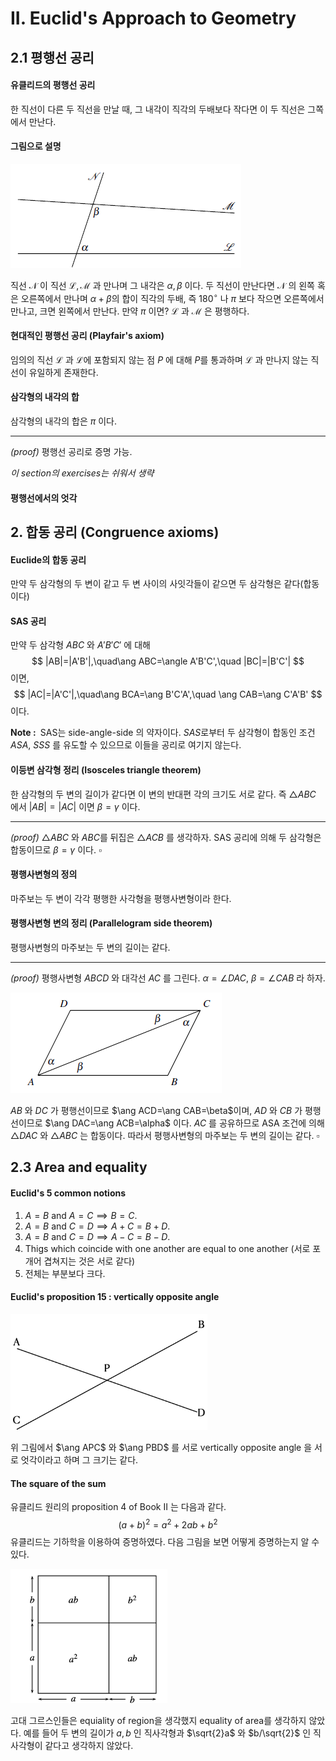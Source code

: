 II. Euclid's Approach to Geometry
===



## 2.1 평행선 공리



#### 유클리드의 평행선 공리

한 직선이 다른 두 직선을 만날 때, 그 내각이 직각의 두배보다 작다면 이 두 직선은 그쪽에서 만난다.



#### 그림으로 설명

![image-20210119151718897](image-20210119151718897.png)

직선 $\mathscr{N}$ 이 직선 $\mathscr{L},\,\mathscr{M}$  과 만나며 그 내각은 $\alpha,\,\beta$ 이다. 두 직선이 만난다면 $\mathscr{N}$ 의 왼쪽 혹은 오른쪽에서 만나며 $\alpha+\beta$의 합이 직각의 두배, 즉 $180^\circ$ 나 $\pi$ 보다 작으면 오른쪽에서 만나고, 크면 왼쪽에서 만난다. 만약 $\pi$ 이면? $\mathscr{L}$ 과 $\mathscr{M}$ 은 평행하다.



#### 현대적인 평행선 공리 (Playfair's axiom)

임의의 직선 $\mathscr{L}$ 과 $\mathscr{L}$에 포함되지 않는 점 $P$ 에 대해 $P$를 통과하며 $\mathscr{L}$ 과 만나지 않는 직선이 유일하게 존재한다.



#### 삼각형의 내각의 합

삼각형의 내각의 합은 $\pi$ 이다.

---

*(proof)* 평행선 공리로 증명 가능.



*이 section의 exercises는 쉬워서 생략*



#### 평행선에서의 엇각







## 2. 합동 공리 (Congruence axioms)



#### Euclide의 합동 공리

만약 두 삼각형의 두 변이 같고 두 변 사이의 사잇각들이 같으면 두 삼각형은 같다(합동이다)



#### SAS 공리

만약 두 삼각형 $ABC$ 와 $A'B'C'$ 에 대해 
$$
|AB|=|A'B'|,\quad\ang ABC=\angle A'B'C',\quad |BC|=|B'C'|
$$
이면,
$$
|AC|=|A'C'|,\quad\ang BCA=\ang B'C'A',\quad \ang CAB=\ang C'A'B'
$$
이다. 



<b>Note : </b> SAS는 side-angle-side 의 약자이다. $SAS$로부터 두 삼각형이 합동인 조건 $ASA$, $SSS$ 를 유도할 수 있으므로 이들을 공리로 여기지 않는다.



#### 이등변 삼각형 정리 (Isosceles triangle theorem)

한 삼각형의 두 변의 길이가 같다면 이 변의 반대편 각의 크기도 서로 같다. 즉 $\triangle ABC$ 에서 $|AB|=|AC|$ 이면 $\beta=\gamma$ 이다.

---

*(proof)*  $\triangle ABC$ 와 $ABC$를 뒤집은 $\triangle ACB$ 를 생각하자. SAS 공리에 의해 두 삼각형은 합동이므로 $\beta=\gamma$ 이다. $\square$



#### 평행사변형의 정의

마주보는 두 변이 각각 평행한 사각형을 평행사변형이라 한다.



#### 평행사변형 변의 정리 (Parallelogram side theorem)

평행사변형의 마주보는 두 변의 길이는 같다.

---

*(proof)* 평행사변형 $ABCD$ 와 대각선 $AC$ 를 그린다. $\alpha = \angle DAC$, $\beta=\angle CAB$ 라 하자. 

![image-20210119170307642](image-20210119170307642.png)

$AB$ 와 $DC$ 가 평행선이므로 $\ang ACD=\ang CAB=\beta$이며, $AD$ 와 $CB$ 가 평행선이므로 $\ang DAC=\ang ACB=\alpha$ 이다. $AC$ 를 공유하므로 ASA 조건에 의해 $\triangle DAC$ 와 $\triangle ABC$ 는 합동이다. 따라서 평행사변형의 마주보는 두 변의 길이는 같다. $\square$



## 2.3 Area and equality



#### Euclid's 5 common notions

1. $A=B \text{ and } A=C \implies B=C$. 
2. $A=B \text{ and } C=D \implies A+C=B+D$.
3. $A=B \text{ and } C=D \implies A-C=B-D$.
4. Thigs which coincide with one another are equal to one another (서로 포개어 겹쳐지는 것은 서로 같다)
5. 전체는 부분보다 크다.



#### Euclid's proposition 15 : vertically opposite angle

<img src="image-20210119210007358.png" alt="image-20210119210007358" style="zoom:33%;" />

위 그림에서 $\ang APC$ 와 $\ang PBD$ 를 서로 vertically opposite angle 을 서로 엇각이라고 하며 그 크기는 같다.



#### The square of the sum

유클리드 원리의 proposition 4 of Book II 는 다음과 같다.
$$
(a+b)^2=a^2+2ab+b^2
$$
유클리드는 기하학을 이용하여 증명하였다. 다음 그림을 보면 어떻게 증명하는지 알 수 있다.

<img src="image-20210119210710472.png" alt="image-20210119210710472" style="zoom:70%;" />

고대 그르스인들은 equiality of region을 생각했지 equality of area를 생각하지 않았다. 예를 들어 두 변의 길이가 $a,\,b$ 인 직사각형과 $\sqrt{2}a$ 와 $b/\sqrt{2}$ 인 직사각형이 같다고 생각하지 않았다. 





